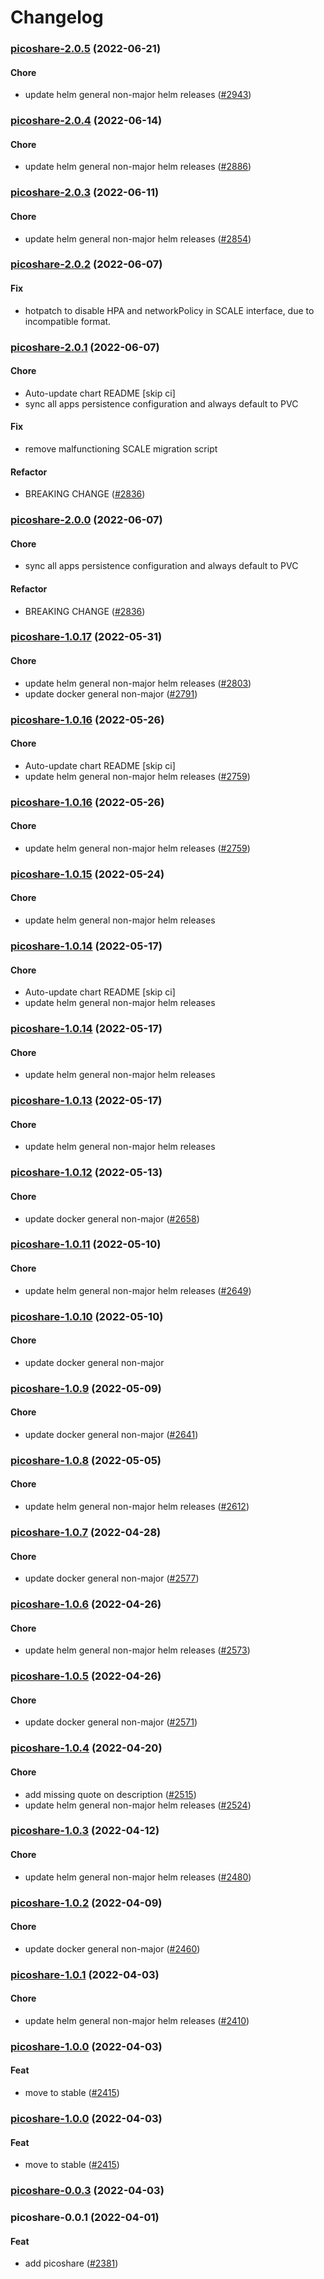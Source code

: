 # Changelog<br>


<a name="picoshare-2.0.5"></a>
### [picoshare-2.0.5](https://github.com/truecharts/apps/compare/picoshare-2.0.4...picoshare-2.0.5) (2022-06-21)

#### Chore

* update helm general non-major helm releases ([#2943](https://github.com/truecharts/apps/issues/2943))



<a name="picoshare-2.0.4"></a>
### [picoshare-2.0.4](https://github.com/truecharts/apps/compare/picoshare-2.0.3...picoshare-2.0.4) (2022-06-14)

#### Chore

* update helm general non-major helm releases ([#2886](https://github.com/truecharts/apps/issues/2886))



<a name="picoshare-2.0.3"></a>
### [picoshare-2.0.3](https://github.com/truecharts/apps/compare/picoshare-2.0.2...picoshare-2.0.3) (2022-06-11)

#### Chore

* update helm general non-major helm releases ([#2854](https://github.com/truecharts/apps/issues/2854))



<a name="picoshare-2.0.2"></a>
### [picoshare-2.0.2](https://github.com/truecharts/apps/compare/picoshare-2.0.1...picoshare-2.0.2) (2022-06-07)

#### Fix

* hotpatch to disable HPA and networkPolicy in SCALE interface, due to incompatible format.



<a name="picoshare-2.0.1"></a>
### [picoshare-2.0.1](https://github.com/truecharts/apps/compare/picoshare-1.0.17...picoshare-2.0.1) (2022-06-07)

#### Chore

* Auto-update chart README [skip ci]
* sync all apps persistence configuration and always default to PVC

#### Fix

* remove malfunctioning SCALE migration script

#### Refactor

* BREAKING CHANGE ([#2836](https://github.com/truecharts/apps/issues/2836))



<a name="picoshare-2.0.0"></a>
### [picoshare-2.0.0](https://github.com/truecharts/apps/compare/picoshare-1.0.17...picoshare-2.0.0) (2022-06-07)

#### Chore

* sync all apps persistence configuration and always default to PVC

#### Refactor

* BREAKING CHANGE ([#2836](https://github.com/truecharts/apps/issues/2836))



<a name="picoshare-1.0.17"></a>
### [picoshare-1.0.17](https://github.com/truecharts/apps/compare/picoshare-1.0.16...picoshare-1.0.17) (2022-05-31)

#### Chore

* update helm general non-major helm releases ([#2803](https://github.com/truecharts/apps/issues/2803))
* update docker general non-major ([#2791](https://github.com/truecharts/apps/issues/2791))



<a name="picoshare-1.0.16"></a>
### [picoshare-1.0.16](https://github.com/truecharts/apps/compare/picoshare-1.0.15...picoshare-1.0.16) (2022-05-26)

#### Chore

* Auto-update chart README [skip ci]
* update helm general non-major helm releases ([#2759](https://github.com/truecharts/apps/issues/2759))



<a name="picoshare-1.0.16"></a>
### [picoshare-1.0.16](https://github.com/truecharts/apps/compare/picoshare-1.0.15...picoshare-1.0.16) (2022-05-26)

#### Chore

* update helm general non-major helm releases ([#2759](https://github.com/truecharts/apps/issues/2759))



<a name="picoshare-1.0.15"></a>
### [picoshare-1.0.15](https://github.com/truecharts/apps/compare/picoshare-1.0.14...picoshare-1.0.15) (2022-05-24)

#### Chore

* update helm general non-major helm releases



<a name="picoshare-1.0.14"></a>
### [picoshare-1.0.14](https://github.com/truecharts/apps/compare/picoshare-1.0.13...picoshare-1.0.14) (2022-05-17)

#### Chore

* Auto-update chart README [skip ci]
* update helm general non-major helm releases



<a name="picoshare-1.0.14"></a>
### [picoshare-1.0.14](https://github.com/truecharts/apps/compare/picoshare-1.0.13...picoshare-1.0.14) (2022-05-17)

#### Chore

* update helm general non-major helm releases



<a name="picoshare-1.0.13"></a>
### [picoshare-1.0.13](https://github.com/truecharts/apps/compare/picoshare-1.0.12...picoshare-1.0.13) (2022-05-17)

#### Chore

* update helm general non-major helm releases



<a name="picoshare-1.0.12"></a>
### [picoshare-1.0.12](https://github.com/truecharts/apps/compare/picoshare-1.0.11...picoshare-1.0.12) (2022-05-13)

#### Chore

* update docker general non-major ([#2658](https://github.com/truecharts/apps/issues/2658))



<a name="picoshare-1.0.11"></a>
### [picoshare-1.0.11](https://github.com/truecharts/apps/compare/picoshare-1.0.10...picoshare-1.0.11) (2022-05-10)

#### Chore

* update helm general non-major helm releases ([#2649](https://github.com/truecharts/apps/issues/2649))



<a name="picoshare-1.0.10"></a>
### [picoshare-1.0.10](https://github.com/truecharts/apps/compare/picoshare-1.0.9...picoshare-1.0.10) (2022-05-10)

#### Chore

* update docker general non-major



<a name="picoshare-1.0.9"></a>
### [picoshare-1.0.9](https://github.com/truecharts/apps/compare/picoshare-1.0.8...picoshare-1.0.9) (2022-05-09)

#### Chore

* update docker general non-major ([#2641](https://github.com/truecharts/apps/issues/2641))



<a name="picoshare-1.0.8"></a>
### [picoshare-1.0.8](https://github.com/truecharts/apps/compare/picoshare-1.0.7...picoshare-1.0.8) (2022-05-05)

#### Chore

* update helm general non-major helm releases ([#2612](https://github.com/truecharts/apps/issues/2612))



<a name="picoshare-1.0.7"></a>
### [picoshare-1.0.7](https://github.com/truecharts/apps/compare/picoshare-1.0.6...picoshare-1.0.7) (2022-04-28)

#### Chore

* update docker general non-major ([#2577](https://github.com/truecharts/apps/issues/2577))



<a name="picoshare-1.0.6"></a>
### [picoshare-1.0.6](https://github.com/truecharts/apps/compare/picoshare-1.0.5...picoshare-1.0.6) (2022-04-26)

#### Chore

* update helm general non-major helm releases ([#2573](https://github.com/truecharts/apps/issues/2573))



<a name="picoshare-1.0.5"></a>
### [picoshare-1.0.5](https://github.com/truecharts/apps/compare/picoshare-1.0.4...picoshare-1.0.5) (2022-04-26)

#### Chore

* update docker general non-major ([#2571](https://github.com/truecharts/apps/issues/2571))



<a name="picoshare-1.0.4"></a>
### [picoshare-1.0.4](https://github.com/truecharts/apps/compare/picoshare-1.0.3...picoshare-1.0.4) (2022-04-20)

#### Chore

* add missing quote on description ([#2515](https://github.com/truecharts/apps/issues/2515))
* update helm general non-major helm releases ([#2524](https://github.com/truecharts/apps/issues/2524))



<a name="picoshare-1.0.3"></a>
### [picoshare-1.0.3](https://github.com/truecharts/apps/compare/picoshare-1.0.2...picoshare-1.0.3) (2022-04-12)

#### Chore

* update helm general non-major helm releases ([#2480](https://github.com/truecharts/apps/issues/2480))



<a name="picoshare-1.0.2"></a>
### [picoshare-1.0.2](https://github.com/truecharts/apps/compare/picoshare-1.0.1...picoshare-1.0.2) (2022-04-09)

#### Chore

* update docker general non-major ([#2460](https://github.com/truecharts/apps/issues/2460))



<a name="picoshare-1.0.1"></a>
### [picoshare-1.0.1](https://github.com/truecharts/apps/compare/picoshare-1.0.0...picoshare-1.0.1) (2022-04-03)

#### Chore

* update helm general non-major helm releases ([#2410](https://github.com/truecharts/apps/issues/2410))



<a name="picoshare-1.0.0"></a>
### [picoshare-1.0.0](https://github.com/truecharts/apps/compare/picoshare-0.0.3...picoshare-1.0.0) (2022-04-03)

#### Feat

* move to stable ([#2415](https://github.com/truecharts/apps/issues/2415))



<a name="picoshare-1.0.0"></a>
### [picoshare-1.0.0](https://github.com/truecharts/apps/compare/picoshare-0.0.3...picoshare-1.0.0) (2022-04-03)

#### Feat

* move to stable ([#2415](https://github.com/truecharts/apps/issues/2415))



<a name="picoshare-0.0.3"></a>
### [picoshare-0.0.3](https://github.com/truecharts/apps/compare/picoshare-0.0.2...picoshare-0.0.3) (2022-04-03)



<a name="picoshare-0.0.1"></a>
### picoshare-0.0.1 (2022-04-01)

#### Feat

* add picoshare ([#2381](https://github.com/truecharts/apps/issues/2381))
